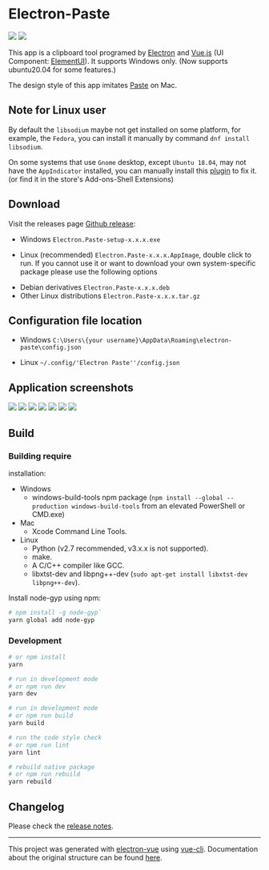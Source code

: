 # Electron-Paste

![](https://img.shields.io/github/languages/top/SheltonZhu/electron-paste.svg?style=flat)
![](https://img.shields.io/github/stars/SheltonZhu/electron-paste.svg?style=social)

This app is a clipboard tool programed by [Electron](https://www.electronjs.org/) and [Vue.js](https://vuejs.org/)
(UI Component: [ElementUI](https://element.eleme.cn/)). It supports Windows only.
(Now supports ubuntu20.04 for some features.)

The design style of this app imitates [Paste](https://pasteapp.io/) on Mac.

## Note for Linux user

By default the `libsodium` maybe not get installed on some platform, for example, the `Fedora`, you can install it manually by command `dnf install libsodium`.

On some systems that use `Gnome` desktop, except `Ubuntu 18.04`, may not have the `AppIndicator` installed, you can manually install this [plugin](https://extensions.gnome.org/extension/615/appindicator-support/) to fix it. (or find it in the store's Add-ons-Shell Extensions)

## Download

Visit the releases page [Github release](../../releases/latest):

- Windows `Electron.Paste-setup-x.x.x.exe`

[comment]: <> (- Mac `Electron.Paste-x.x.x.dmg`)
- Linux (recommended) `Electron.Paste-x.x.x.AppImage`, double click to run. If you cannot use it or want to download your own system-specific package please use the following options

[comment]: <> (- Arch or Arch-based distributions `Electron.Paste-x.x.x.pacman`)

[comment]: <> (- RedHat derivatives `Electron.Paste-x.x.x.rpm`)
- Debian derivatives `Electron.Paste-x.x.x.deb`
- Other Linux distributions `Electron.Paste-x.x.x.tar.gz`

## Configuration file location

- Windows `C:\Users\{your username}\AppData\Roaming\electron-paste\config.json`

[comment]: <> (- Mac `~/Library/Application Support/electron-paste/config.json`)
- Linux `~/.config/'Electron Paste''/config.json`

## Application screenshots

![](https://raw.githubusercontent.com/SheltonZhu/electron-paste/main/docs/assets/clipboard.png)
![](https://raw.githubusercontent.com/SheltonZhu/electron-paste/main/docs/assets/context_menu.png)
![](https://raw.githubusercontent.com/SheltonZhu/electron-paste/main/docs/assets/context_menu2.png)
![](https://raw.githubusercontent.com/SheltonZhu/electron-paste/main/docs/assets/personalise.png)
![](https://raw.githubusercontent.com/SheltonZhu/electron-paste/main/docs/assets/general.png)
![](https://raw.githubusercontent.com/SheltonZhu/electron-paste/main/docs/assets/shortcut.png)
![](https://raw.githubusercontent.com/SheltonZhu/electron-paste/main/docs/assets/rules.png)

## Build
### Building require
installation:
* Windows
  * windows-build-tools npm package (`npm install --global --production windows-build-tools` from an elevated PowerShell or CMD.exe)
* Mac
  * Xcode Command Line Tools.
* Linux
  * Python (v2.7 recommended, v3.x.x is not supported).
  * make.
  * A C/C++ compiler like GCC.
  * libxtst-dev and libpng++-dev (`sudo apt-get install libxtst-dev libpng++-dev`).

Install node-gyp using npm:
```bash
# npm install -g node-gyp`
yarn global add node-gyp
```

### Development
```bash
# or npm install
yarn

# run in development mode
# or npm run dev
yarn dev

# run in development mode
# or npm run build
yarn build

# run the code style check
# or npm run lint
yarn lint

# rebuild native package
# or npm run rebuild
yarn rebuild
```

## Changelog

Please check the [release notes](../../releases/latest).

---

This project was generated with [electron-vue](https://github.com/SimulatedGREG/electron-vue) using [vue-cli](https://github.com/vuejs/vue-cli). Documentation about the original structure can be found [here](https://simulatedgreg.gitbooks.io/electron-vue/content/index.html).
